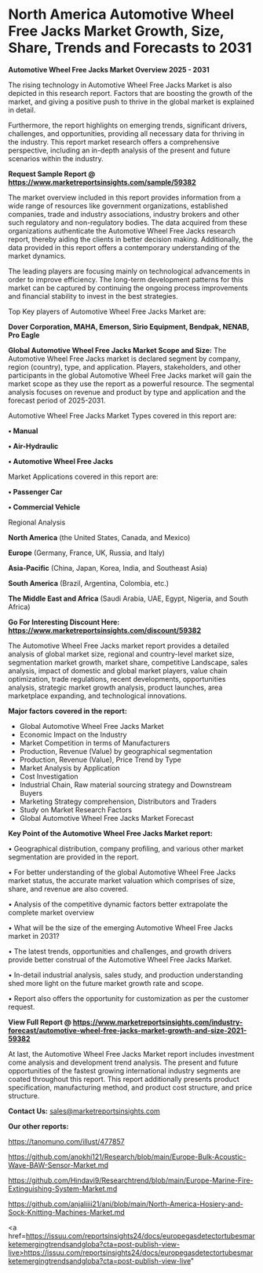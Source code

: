 # North America Automotive Wheel Free Jacks Market Growth, Size, Share, Trends and Forecasts to 2031

<Strong> Automotive Wheel Free Jacks Market Overview 2025 - 2031</strong>

The rising technology in Automotive Wheel Free Jacks Market is also depicted in this research report. Factors that are boosting the growth of the market, and giving a positive push to thrive in the global market is explained in detail.

Furthermore, the report highlights on emerging trends, significant drivers, challenges, and opportunities, providing all necessary data for thriving in the industry. This report market research offers a comprehensive perspective, including an in-depth analysis of the present and future scenarios within the industry.

<strong>Request Sample Report @ <a href=https://www.marketreportsinsights.com/sample/59382>https://www.marketreportsinsights.com/sample/59382</a></strong>

The market overview included in this report provides information from a wide range of resources like government organizations, established companies, trade and industry associations, industry brokers and other such regulatory and non-regulatory bodies. The data acquired from these organizations authenticate the Automotive Wheel Free Jacks research report, thereby aiding the clients in better decision making. Additionally, the data provided in this report offers a contemporary understanding of the market dynamics.

The leading players are focusing mainly on technological advancements in order to improve efficiency. The long-term development patterns for this market can be captured by continuing the ongoing process improvements and financial stability to invest in the best strategies.

Top Key players of Automotive Wheel Free Jacks Market are:

<strong>Dover Corporation, MAHA, Emerson, Sirio Equipment, Bendpak, NENAB, Pro Eagle</strong>

<strong><b>Global Automotive Wheel Free Jacks Market Scope and Size:</b></strong>
The Automotive Wheel Free Jacks market is declared segment by company, region (country), type, and application. Players, stakeholders, and other participants in the global Automotive Wheel Free Jacks market will gain the market scope as they use the report as a powerful resource. The segmental analysis focuses on revenue and product by type and application and the forecast period of 2025-2031.

Automotive Wheel Free Jacks Market Types covered in this report are:

<strong>• Manual

• Air-Hydraulic

• Automotive Wheel Free Jacks</strong>

Market Applications covered in this report are:

<strong>• Passenger Car

• Commercial Vehicle</strong> 

Regional Analysis

<strong>North America</strong> (the United States, Canada, and Mexico)

<strong>Europe</strong> (Germany, France, UK, Russia, and Italy)

<strong>Asia-Pacific</strong> (China, Japan, Korea, India, and Southeast Asia)

<strong>South America</strong> (Brazil, Argentina, Colombia, etc.)

<strong>The Middle East and Africa</strong> (Saudi Arabia, UAE, Egypt, Nigeria, and South Africa)

<strong>Go For Interesting Discount Here: <a href=https://www.marketreportsinsights.com/discount/59382>https://www.marketreportsinsights.com/discount/59382</a></strong>

The Automotive Wheel Free Jacks market report provides a detailed analysis of global market size, regional and country-level market size, segmentation market growth, market share, competitive Landscape, sales analysis, impact of domestic and global market players, value chain optimization, trade regulations, recent developments, opportunities analysis, strategic market growth analysis, product launches, area marketplace expanding, and technological innovations.

<strong><b>Major factors covered in the report:</b></strong>
<ul>
  <li>Global Automotive Wheel Free Jacks Market </li>
  <li>Economic Impact on the Industry</li>
  <li>Market Competition in terms of Manufacturers</li>
  <li>Production, Revenue (Value) by geographical segmentation</li>
  <li>Production, Revenue (Value), Price Trend by Type</li>
  <li>Market Analysis by Application</li>
  <li>Cost Investigation</li>
  <li>Industrial Chain, Raw material sourcing strategy and Downstream Buyers</li>
  <li>Marketing Strategy comprehension, Distributors and Traders</li>
  <li>Study on Market Research Factors</li>
  <li>Global Automotive Wheel Free Jacks Market Forecast</li>
</ul>

<strong><b>Key Point of the Automotive Wheel Free Jacks Market report:</b></strong>

• Geographical distribution, company profiling, and various other market segmentation are provided in the report.

• For better understanding of the global Automotive Wheel Free Jacks market status, the accurate market valuation which comprises of size, share, and revenue are also covered.

• Analysis of the competitive dynamic factors better extrapolate the complete market overview

• What will be the size of the emerging Automotive Wheel Free Jacks market in 2031?

• The latest trends, opportunities and challenges, and growth drivers provide better construal of the Automotive Wheel Free Jacks Market.

• In-detail industrial analysis, sales study, and production understanding shed more light on the future market growth rate and scope.

• Report also offers the opportunity for customization as per the customer request.

<strong><b>View Full Report @ <a href=https://www.marketreportsinsights.com/industry-forecast/automotive-wheel-free-jacks-market-growth-and-size-2021-59382>https://www.marketreportsinsights.com/industry-forecast/automotive-wheel-free-jacks-market-growth-and-size-2021-59382</a></b></strong>


At last, the Automotive Wheel Free Jacks Market report includes investment come analysis and development trend analysis. The present and future opportunities of the fastest growing international industry segments are coated throughout this report. This report additionally presents product specification, manufacturing method, and product cost structure, and price structure.

<strong>Contact Us:</strong>
sales@marketreportsinsights.com

<strong>Our other reports:</strong>

<a href=https://tanomuno.com/illust/477857>https://tanomuno.com/illust/477857</a>

<a href=https://github.com/anokhi121/Research/blob/main/Europe-Bulk-Acoustic-Wave-BAW-Sensor-Market.md>https://github.com/anokhi121/Research/blob/main/Europe-Bulk-Acoustic-Wave-BAW-Sensor-Market.md</a>

<a href=https://github.com/Hindavi9/Researchtrend/blob/main/Europe-Marine-Fire-Extinguishing-System-Market.md>https://github.com/Hindavi9/Researchtrend/blob/main/Europe-Marine-Fire-Extinguishing-System-Market.md</a>

<a href=https://github.com/anjaliiii21/ani/blob/main/North-America-Hosiery-and-Sock-Knitting-Machines-Market.md>https://github.com/anjaliiii21/ani/blob/main/North-America-Hosiery-and-Sock-Knitting-Machines-Market.md</a>

<a href=https://issuu.com/reportsinsights24/docs/europegasdetectortubesmarketemergingtrendsandgloba?cta=post-publish-view-live>https://issuu.com/reportsinsights24/docs/europegasdetectortubesmarketemergingtrendsandgloba?cta=post-publish-view-live</a>"
